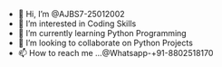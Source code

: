 - 👋 Hi, I’m @AJBS7-25012002
- 👀 I’m interested in Coding Skills
- 🌱 I’m currently learning Python Programming
- 💞️ I’m looking to collaborate on Python Projects
- 📫 How to reach me ...@Whatsapp-+91-8802518170

<!---
AJBS7-25012002/AJBS7-25012002 is a ✨ special ✨ repository because its `README.md` (this file) appears on your GitHub profile.
You can click the Preview link to take a look at your changes.
--->
